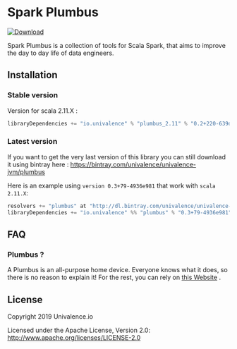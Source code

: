 Spark Plumbus
======================

[ ![Download](https://api.bintray.com/packages/univalence/univalence-jvm/plumbus/images/download.svg) ](https://bintray.com/univalence/univalence-jvm/plumbus/_latestVersion)

Spark Plumbus is a collection of tools for Scala Spark, that aims to
improve the day to day life of data engineers.

## Installation

### Stable version

Version for scala 2.11.X :

```scala
libraryDependencies += "io.univalence" % "plumbus_2.11" % "0.2+220-639d2e4b"
```

### Latest version

If you want to get the very last version of this library you can still download it using bintray here : https://bintray.com/univalence/univalence-jvm/plumbus

Here is an example using ```version 0.3+79-4936e981``` that work with ```scala 2.11.X```:

```scala
resolvers += "plumbus" at "http://dl.bintray.com/univalence/univalence-jvm"
libraryDependencies += "io.univalence" %% "plumbus" % "0.3+79-4936e981" % Test
```

## FAQ

### Plumbus ?

A Plumbus is an all-purpose home device. Everyone knows what it does,
so there is no reason to explain it! For the rest, you can rely on [this
Website](https://rickandmorty.fandom.com/wiki/Plumbus) .

## License

Copyright 2019 Univalence.io

Licensed under the Apache License, Version 2.0:
http://www.apache.org/licenses/LICENSE-2.0
